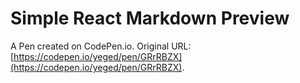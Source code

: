 # Simple React Markdown Preview

A Pen created on CodePen.io. Original URL: [https://codepen.io/yeged/pen/GRrRBZX](https://codepen.io/yeged/pen/GRrRBZX).



